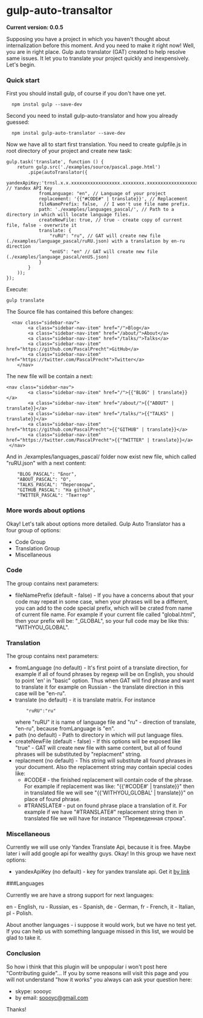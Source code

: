 # gulp-auto-transaltor 

**Current version: 0.0.5**

Supposing you have a project in which you haven't thought about internalization before this moment. And you need to make it right now! Well, you are in right place. Gulp auto translator (GAT) created to help resolve same issues. It let you to translate your project quickly and inexpensively. Let's begin.

### Quick start

First you should install gulp, of course if you don't have one yet. 

```
  npm instal gulp --save-dev
```

Second you need to install gulp-auto-translator and how you already guessed:

```
  npm instal gulp-auto-translator --save-dev
```

Now we have all to start first translation. You need to create gulpfile.js in root directory of your project and create new task:

```
gulp.task('translate', function () {
    return gulp.src('./examples/source/pascal.page.html')
        .pipe(autoTranslator({
            yandexApiKey:'trnsl.x.x.xxxxxxxxxxxxxxxxxx.xxxxxxxx.xxxxxxxxxxxxxxxxxxxxxxxxxxxxx', // Yandex API Key
            fromLanguage: "en", // Language of your project
            replacement: '{{"#CODE#" | translate}}', // Replacement
            fileNamePrefix: false,  // I won't use file name prefix.
            path: './examples/languages_pascal/', // Path to a directory in which will locate language files.
            createNewFile: true, // true - create copy of current file, false - overwrite it
            translate: {
                "ruRU": "ru", // GAT will create new file (./examples/language_pascal/ruRU.json) with a translation by en-ru direction
                "enUS": "en" // GAT will create new file (./examples/language_pascal/enUS.json)
            }
        }
    ));
});
```
Execute:

```
gulp translate
```

The Source file has contained this before changes: 

```
  <nav class="sidebar-nav">
        <a class="sidebar-nav-item" href="/">Blog</a>
        <a class="sidebar-nav-item" href="/about/">About</a>
        <a class="sidebar-nav-item" href="/talks/">Talks</a>
        <a class="sidebar-nav-item" href="https://github.com/PascalPrecht">GitHub</a>
        <a class="sidebar-nav-item" href="https://twitter.com/PascalPrecht">Twitter</a>
    </nav>
```

The new file will be contain a next:

```
<nav class="sidebar-nav">
        <a class="sidebar-nav-item" href="/">{{"BLOG" | translate}}</a>
        <a class="sidebar-nav-item" href="/about/">{{"ABOUT" | translate}}</a>
        <a class="sidebar-nav-item" href="/talks/">{{"TALKS" | translate}}</a>
        <a class="sidebar-nav-item" href="https://github.com/PascalPrecht">{{"GITHUB" | translate}}</a>
        <a class="sidebar-nav-item" href="https://twitter.com/PascalPrecht">{{"TWITTER" | translate}}</a>
 </nav>
```

And in ./examples/languages_pascal/ folder now exist new file, which called "ruRU.json" with a next content:

```
	"BLOG_PASCAL": "Блог",
	"ABOUT_PASCAL": "О",
	"TALKS_PASCAL": "Переговоры",
	"GITHUB_PASCAL": "На github",
	"TWITTER_PASCAL": "Твиттер"
```

### More words about options

Okay! Let's talk about options more detailed. Gulp Auto Translator has a four group of options: 

  - Code Group
  - Translation Group
  - Miscellaneous

### Code 

The group contains next parameters:

- fileNamePrefix (default - false) - If you have a concerns about that your code may repeat in some case, when your phrases will be a different, you can add to the code special prefix, which will be crated from name of current file name. For example if your current file called "global.html", then your prefix will be: "_GLOBAL", so your full code may be like this: "WITHYOU_GLOBAL".

### Translation

The group contains next parameters:

- fromLanguage (no default) - It's first point of a translate direction, for example if all of found phrases by regexp will be on English, you should to point 'en' in "basic" option. Thus when GAT will find phrase and want to translate it for example on Russian - the translate direction in this case will be "en-ru". 
- translate (no default) - it is translate matrix. For instance
	```
		"ruRU":"ru"
	```
	where "ruRU" it is name of language file
	and "ru" - direction of translate, "en-ru", because fromLanguage is "en".
- path (no default) - Path to directory in which will put language files. 
- createNewFile (default - false) - If this options will be exposed like "true" - GAT will create new file with same content, but all of found phrases will be substituted by "replacment" string.
- replacment (no default) - This string will substitute all found phrases in your document. Also the replacement string may contain special codes like:
     - #CODE# - the finished replacement will contain code of the phrase. For example if replacement was like: 
         "{{'#CODE#' | translate}}" then in translated file we will see "{{'WITHYOU_GLOBAL' | translate}}" on place of found phrase.
     - #TRANSLATE# - put on found phrase place a translation of it. For example if we have "#TRANSLATE#" replacement string then in translated file we will have for instance "Переведенная строка". 
     
### Miscellaneous

Currently we will use only Yandex Translate Api, because it is free. Maybe later i will add google api for wealthy guys. Okay! In this group we have next options:

- yandexApiKey (no default) - key for yandex translate api. Get it [by link ](https://tech.yandex.com/keys/get/?service=trnsl)

###Languages

Currently we are have a strong support for next languages:

en - English, ru - Russian, es - Spanish, de - German, fr - French, it - Italian, pl - Polish. 

About another languages - i suppose it would work, but we have no test yet. If you can help us with something language missed in this list, we would be glad to take it.

### Conclusion

So how i think that this plugin will be unpopular i won't post here "Contributing guide"... If you by some reasons will visit this page and you will not understand "how it works" you always can ask your question here:

- skype: soooyc
- by email: soooyc@gmail.com

Thanks! 



